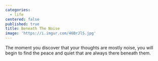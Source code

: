 ```yaml
---
categories:
  - life
centered: false
published: true
title: Beneath The Noise
image: 'https://i.imgur.com/46BrJlS.jpg'
---
```

The moment you discover
that your thoughts are mostly noise,
you will begin to find the peace and quiet 
that are always there beneath them.
